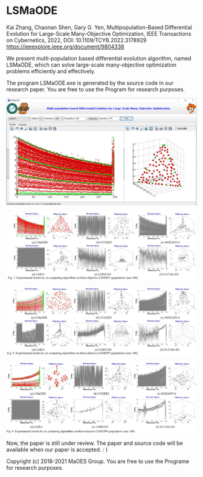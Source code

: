 # LSMaODE
Kai Zhang, Chaonan Shen, Gary G. Yen, Multipopulation-Based Differential Evolution for Large-Scale Many-Objective Optimization, IEEE Transactions on Cybernetics, 2022, DOI: 10.1109/TCYB.2022.3178929
https://ieeexplore.ieee.org/document/9804338

We present multi-population based differential evolution algorithm, named LSMaODE, which can solve large-scale many-objective optimization problems efficiently and effectively.

The program LSMaODE.exe is generated by the source code in our research paper. You are free to use the Program for research purposes.

![Alt text](https://github.com/MaOEA/LSMaODE/blob/main/Images/1.jpg)

![Alt text](https://github.com/MaOEA/LSMaODE/blob/main/Images/2.jpg)

![Alt text](https://github.com/MaOEA/LSMaODE/blob/main/Images/3.jpg)

![Alt text](https://github.com/MaOEA/LSMaODE/blob/main/Images/4.jpg)

Now, the paper is still under review. The paper and source code will be available when our paper is accepted. : )

Copyright (c) 2018-2021 MaOES Group. You are free to use the Programe for research purposes.
